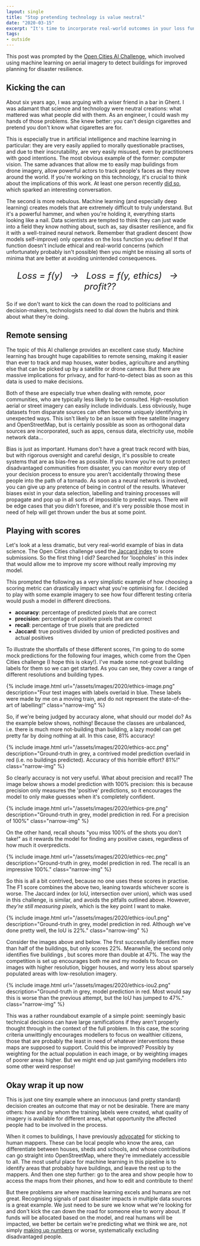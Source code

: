 ```yaml
---
layout: single
title: "Stop pretending technology is value neutral"
date: "2020-03-15"
excerpt: "It's time to incorporate real-world outcomes in your loss function."
tags:
- outside
---
```


This post was prompted by the [Open Cities AI Challenge](https://www.drivendata.org/competitions/60/building-segmentation-disaster-resilience/), which involved using machine learning on aerial imagery to detect buildings for improved planning for disaster resilience.

## Kicking the can
About six years ago, I was arguing with a wiser friend in a bar in Ghent. I was adamant that science and technology were neutral creations: what mattered was what people did with them. As an engineer, I could wash my hands of those problems. She knew better: you can't design cigarettes and pretend you don't know what cigarettes are for.

This is especially true in artificial intelligence and machine learning in particular: they are very easily applied to morally questionable practises, and due to their inscrutability, are very easily misused, even by practitioners with good intentions. The most obvious example of the former: computer vision. The same advances that allow me to easily map buildings from drone imagery, allow powerful actors to track people's faces as they move around the world. If you're working on this technology, it's crucial to think about the implications of this work. At least one person recently [did so](https://twitter.com/pjreddie/status/1230524770350817280), which sparked an interesting conversation.

The second is more nebulous. Machine learning (and especially deep learning) creates models that are extremely difficult to truly understand. But it's a powerful hammer, and when you're holding it, everything starts looking like a nail. Data scientists are tempted to think they can just wade into a field they know nothing about, such as, say disaster resilience, and fix it with a well-trained neural network. Remember that gradient descent (how models self-improve) only operates on the loss function you define! If that function doesn't include ethical and real-world concerns (which unfortunately probably isn't possible) then  you might be missing all sorts of minima that are better at avoiding unintended consequences.

<p align="center" style="font-size:24px;"><em>Loss = f(y) &nbsp; &#8594; &nbsp; Loss = f(y, ethics) &nbsp; &#8594; &nbsp; profit??</em></p>

So if we don't want to kick the can down the road to politicians and decision-makers, technologists need to dial down the hubris and think about what they're doing.

## Remote sensing
The topic of this AI challenge provides an excellent case study. Machine learning has brought huge capabilities to remote sensing, making it easier than ever to track and map houses, water bodies, agriculture and anything else that can be picked up by a satellite or drone camera. But there are massive implications for privacy, and for hard-to-detect bias as soon as this data is used to make decisions.

Both of these are especially true when dealing with remote, poor communities, who are typically less likely to be consulted. High-resolution aerial or street imagery can easily include individuals. Less obviously, huge datasets from disparate sources can often become uniquely identifying in unexpected ways. This isn't likely to be an issue with free satellite imagery and OpenStreetMap, but is certainly possible as soon as orthogonal data sources are incorporated, such as apps, census data, electricity use, mobile network data...

Bias is just as important. Humans don't have a great track record with bias, but with rigorous oversight and careful design, it's possible to create systems that are as bias-free as possible. If you know you're out to protect disadvantaged communities from disaster,  you can monitor every step of your decision process to ensure you aren't accidentally throwing these people into the path of a tornado. As soon as a neural network is involved, you can give up any pretence of being in control of the results. Whatever biases exist in your data selection, labelling and training processes will propagate and pop up in all sorts of impossible to predict ways. There *will* be edge cases that you didn't foresee, and it's very possible those most in need of help will get thrown under the bus at some point.

## Playing with scores
Let's look at a less dramatic, but very real-world example of bias in data science. The Open Cities challenge used the [Jaccard index](https://en.wikipedia.org/wiki/Jaccard_index) to score submissions. So the first thing I did? Searched for 'loopholes' in this index that would allow me to improve my score without really improving my model.

This prompted the following as a very simplistic example of how choosing a scoring metric can drastically impact what you're optimising for. I decided to play with some example imagery to see how four different testing criteria would push a model in different directions.

- **accuracy**: percentage of predicted pixels that are correct
- **precision**: percentage of positive pixels that are correct
- **recall**: percentage of true pixels that are predicted
- **Jaccard**: true positives divided by union of predicted positives and actual positives

To illustrate the shortfalls of these different scores, I'm going to do some mock predictions for the following four images, which come from the Open Cities challenge (I hope this is okay!). I've made some not-great building labels for them so we can get started. As you can see, they cover a range of different resolutions and building types.

{% include image.html url="/assets/images/2020/ethics-image.png" description="Four test images with labels overlaid in blue. These labels were made by me on a moving train, and do not represent the state-of-the-art of labelling!" class="narrow-img" %}

So, if we're being judged by accuracy alone, what should our model do? As the example below shows, nothing! Because the classes are unbalanced, i.e. there is much more not-building than building, a lazy model can get pretty far by doing nothing at all. In this case, 81% accuracy!

{% include image.html url="/assets/images/2020/ethics-acc.png" description="Ground-truth in grey, a contrived model prediction overlaid in red (i.e. no buildings predicted). Accuracy of this horrible effort? 81%!" class="narrow-img" %}

So clearly accuracy is not very useful. What about precision and recall? The image below shows a model prediction with 100% precision: this is because precision only measures the 'positive' predictions, so it encourages the model to only make guesses when it's completely confident.

{% include image.html url="/assets/images/2020/ethics-pre.png" description="Ground-truth in grey, model prediction in red. For a precision of 100%" class="narrow-img" %}

On the other hand, recall shouts "you miss 100% of the shots you don't take!" as it rewards the model for finding any positive cases, regardless of how much it overpredicts.

{% include image.html url="/assets/images/2020/ethics-rec.png" description="Ground-truth in grey, model prediction in red. The recall is an impressive 100%." class="narrow-img" %}

So this is all a bit contrived, because no one uses these scores in practise. The F1 score combines the above two, leaning towards whichever score is worse. The Jaccard index (or IoU, intersection over union), which was used in this challenge, is similar, and avoids the pitfalls outlined above. However, *they're still measuring pixels*, which is the key point I want to make.

{% include image.html url="/assets/images/2020/ethics-iou1.png" description="Ground-truth in grey, model prediction in red. Although we've done pretty well, the IoU is 22%." class="narrow-img" %}

Consider the images above and below. The first successfully identifies more than half of the buildings, but only scores 22%. Meanwhile, the second only identifies five buildings , but scores more than double at 47%. The way the competition is set up encourages both me and my models to focus on images with higher resolution, bigger houses, and worry less about sparsely populated areas with low-resolution imagery.

{% include image.html url="/assets/images/2020/ethics-iou2.png" description="Ground-truth in grey, model prediction in red. Most would say this is worse than the previous attempt, but the IoU has jumped to 47%." class="narrow-img" %}

This was a rather roundabout example of a simple point: seemingly basic technical decisions can have large ramifications if they aren't properly thought through in the context of the full problem. In this case, the scoring criteria unwittingly encourages modellers to focus on wealthier citizens, those that are probably the least in need of whatever interventions these maps are supposed to support. Could this be improved? Possibly by weighting for the actual population in each image, or by weighting images of poorer areas higher. But we might end up just gamifying modellers into some other weird response!

## Okay wrap it up now
This is just one tiny example where an innocuous (and pretty standard) decision creates an outcome that may or not be desirable. There are many others: how and by whom the training labels were created, what quality of imagery is available for different areas, what opportunity the affected people had to be involved in the process.

When it comes to buildings, I have previously [advocated](https://nextbillion.net/data-off-grid-energy-tanzania/) for sticking to human mappers. These can be local people who know the area, can differentiate between houses, sheds and schools, and whose contributions can go straight into OpenStreetMap, where they're immediately accessible to all. The most useful place for machine learning in this pipeline is to identify areas that probably have buildings, and leave the rest up to the mappers. And then one step further: go to the area and show people how to access the maps from their phones, and how to edit and contribute to them!

But there problems are where machine learning excels and humans are not great. Recognising signals of past disaster impacts in multiple data sources is a great example. We just need to be sure we know what we're looking for and don't kick the can down the road for someone else to worry about. If funds will be allocated based on the model, and real humans will be  impacted, we better be certain we're predicting what we think we are, not simply [making up numbers](https://www.theatlantic.com/technology/archive/2018/01/equivant-compas-algorithm/550646/) or worse, systematically excluding disadvantaged people.
